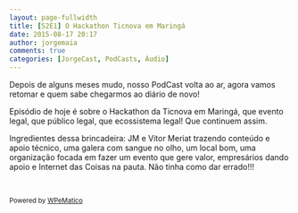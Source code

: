 ```yaml
---
layout: page-fullwidth
title: [S2E1] O Hackathon Ticnova em Maringá
date: 2015-08-17 20:17
author: jorgemaia
comments: true
categories: [JorgeCast, PodCasts, Áudio]
---
```

<p>Depois de alguns meses mudo, nosso PodCast volta ao ar, agora vamos retomar e quem sabe chegarmos ao di&aacute;rio de novo!</p>
<p>Epis&oacute;dio de hoje &eacute; sobre o Hackathon da Ticnova em Maring&aacute;, que evento legal, que p&uacute;blico legal, que ecossistema legal! Que continuem assim.</p>
<p>Ingredientes dessa brincadeira: JM e Vitor Meriat trazendo conte&uacute;do e apoio t&eacute;cnico, uma galera com sangue no olho, um local bom, uma organiza&ccedil;&atilde;o focada em fazer um evento que gere valor, empres&aacute;rios dando apoio e Internet das Coisas na pauta. N&atilde;o tinha como dar errado!!!</p>
<p>&nbsp;</p><p class="wpematico_credit"><small>Powered by <a href="http://www.wpematico.com" target="_blank">WPeMatico</a></small></p>
